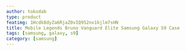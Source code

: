 ```yaml
---
author: tokodab
type: product
featimg: 1Hcdk8dyZa6RjaZ0vIQ952nx1kjlm7sHN
title: Mobile Legends Bruno Vanguard Elite Samsung Galaxy S9 Case
tags: [samsung, galaxy, s9]
category: [samsung]
---
```

